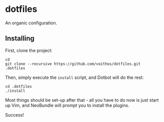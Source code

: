 dotfiles
========

An organic configuration.

Installing
----------

First, clone the project:

    cd
    git clone --recursive https://github.com/voithos/dotfiles.git .dotfiles

Then, simply execute the `install` script, and Dotbot will do the rest:

    cd .dotfiles
    ./install

Most things should be set-up after that - all you have to do now is just start
up Vim, and NeoBundle will prompt you to install the plugins.

Success!
